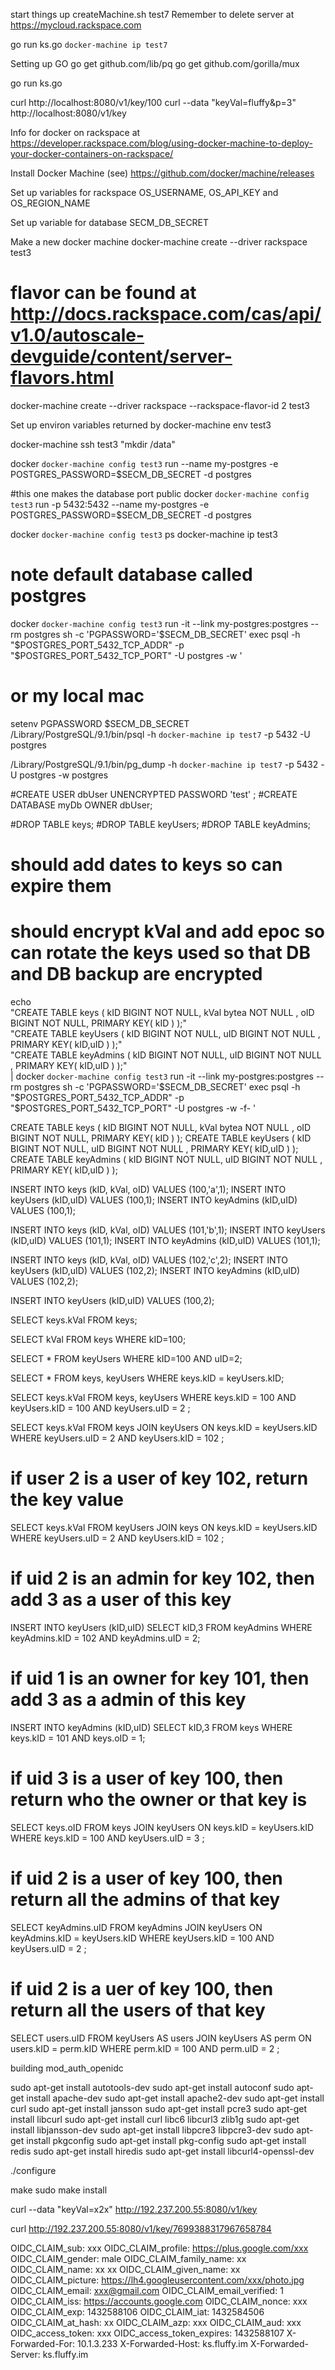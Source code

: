 
start things up 
createMachine.sh test7
Remember to delete server at https://mycloud.rackspace.com

go run ks.go `docker-machine ip test7` 

Setting up GO
go get github.com/lib/pq
go get github.com/gorilla/mux

go run ks.go


curl http://localhost:8080/v1/key/100
curl --data "keyVal=fluffy&p=3" http://localhost:8080/v1/key



Info for docker on rackspace at
https://developer.rackspace.com/blog/using-docker-machine-to-deploy-your-docker-containers-on-rackspace/

Install Docker Machine (see)
https://github.com/docker/machine/releases


Set up variables for rackspace 
OS_USERNAME, OS_API_KEY and OS_REGION_NAME

Set up variable for database 
SECM_DB_SECRET


Make a new docker machine 
docker-machine create --driver rackspace test3

# flavor  can be found at http://docs.rackspace.com/cas/api/v1.0/autoscale-devguide/content/server-flavors.html
docker-machine create --driver rackspace --rackspace-flavor-id 2   test3


Set up environ variables returned by
docker-machine env test3

docker-machine ssh test3 "mkdir /data"

docker `docker-machine config test3` run --name my-postgres -e POSTGRES_PASSWORD=$SECM_DB_SECRET -d postgres 

#this one makes the database port public
docker `docker-machine config test3` run -p 5432:5432 --name my-postgres -e POSTGRES_PASSWORD=$SECM_DB_SECRET -d postgres 

docker `docker-machine config test3` ps
docker-machine ip test3


# note default database called postgres 
docker `docker-machine config test3` run -it --link my-postgres:postgres --rm postgres sh -c 'PGPASSWORD='$SECM_DB_SECRET' exec psql -h "$POSTGRES_PORT_5432_TCP_ADDR" -p "$POSTGRES_PORT_5432_TCP_PORT" -U postgres -w '

# or my local mac
setenv PGPASSWORD  $SECM_DB_SECRET
/Library/PostgreSQL/9.1/bin/psql -h `docker-machine ip test7` -p 5432 -U postgres


/Library/PostgreSQL/9.1/bin/pg_dump -h `docker-machine ip test7` -p 5432 -U postgres -w postgres



#CREATE USER dbUser UNENCRYPTED PASSWORD 'test' ;
#CREATE DATABASE myDb OWNER dbUser;

#DROP TABLE keys;
#DROP TABLE keyUsers;
#DROP TABLE keyAdmins;


# should add dates to keys so can expire them
# should encrypt kVal and add epoc so can rotate the keys used so that DB and DB backup are encrypted

echo \
    "CREATE TABLE keys ( kID BIGINT NOT NULL, kVal bytea NOT NULL ,  oID BIGINT NOT NULL, PRIMARY KEY( kID ) );" \
    "CREATE TABLE keyUsers ( kID BIGINT NOT NULL, uID BIGINT NOT NULL , PRIMARY KEY( kID,uID ) );" \
    "CREATE TABLE keyAdmins ( kID BIGINT NOT NULL, uID BIGINT NOT NULL , PRIMARY KEY( kID,uID ) );" \
    | docker `docker-machine config test3` run -it --link my-postgres:postgres --rm postgres sh -c 'PGPASSWORD='$SECM_DB_SECRET' exec psql -h "$POSTGRES_PORT_5432_TCP_ADDR" -p "$POSTGRES_PORT_5432_TCP_PORT" -U postgres -w -f- '

CREATE TABLE keys ( kID BIGINT NOT NULL, kVal bytea NOT NULL ,  oID BIGINT NOT NULL, PRIMARY KEY( kID ) );
CREATE TABLE keyUsers ( kID BIGINT NOT NULL, uID BIGINT NOT NULL , PRIMARY KEY( kID,uID ) );
CREATE TABLE keyAdmins ( kID BIGINT NOT NULL, uID BIGINT NOT NULL , PRIMARY KEY( kID,uID ) );

INSERT INTO keys (kID, kVal, oID) VALUES (100,'a',1);
INSERT INTO keyUsers (kID,uID) VALUES (100,1);
INSERT INTO keyAdmins (kID,uID) VALUES (100,1);

INSERT INTO keys (kID, kVal, oID) VALUES (101,'b',1);
INSERT INTO keyUsers (kID,uID) VALUES (101,1);
INSERT INTO keyAdmins (kID,uID) VALUES (101,1);

INSERT INTO keys (kID, kVal, oID) VALUES (102,'c',2);
INSERT INTO keyUsers (kID,uID) VALUES (102,2);
INSERT INTO keyAdmins (kID,uID) VALUES (102,2);

INSERT INTO keyUsers (kID,uID) VALUES (100,2);



SELECT keys.kVal FROM keys;

SELECT kVal FROM keys WHERE kID=100;


SELECT * FROM keyUsers WHERE kID=100 AND uID=2;


SELECT * FROM keys, keyUsers WHERE keys.kID = keyUsers.kID;


SELECT keys.kVal FROM keys, keyUsers WHERE keys.kID = 100 AND keyUsers.kID = 100 AND keyUsers.uID = 2 ;

SELECT keys.kVal  FROM keys JOIN keyUsers ON  keys.kID = keyUsers.kID WHERE keyUsers.uID = 2 AND keyUsers.kID = 102 ;

# if user 2 is a user of key 102, return the key value 
SELECT keys.kVal  FROM keyUsers JOIN keys ON  keys.kID = keyUsers.kID WHERE keyUsers.uID = 2 AND keyUsers.kID = 102 ;

# if uid 2 is an admin for key 102, then add 3 as a user of this key 
INSERT INTO keyUsers (kID,uID) SELECT kID,3  FROM keyAdmins WHERE keyAdmins.kID = 102 AND keyAdmins.uID = 2;

# if uid 1 is an owner for key 101, then add 3 as a admin of this key 
INSERT INTO keyAdmins (kID,uID) SELECT kID,3  FROM keys WHERE keys.kID = 101 AND keys.oID = 1;


# if uid 3 is a user of key 100, then return who the owner or that key is 
SELECT keys.oID FROM keys JOIN  keyUsers ON keys.kID = keyUsers.kID WHERE keys.kID = 100 AND keyUsers.uID = 3  ;

# if uid 2 is a user of key 100, then return all the admins of that key 
SELECT keyAdmins.uID FROM keyAdmins JOIN keyUsers ON keyAdmins.kID = keyUsers.kID WHERE keyUsers.kID = 100 AND keyUsers.uID = 2  ;

# if uid 2 is a uer of key 100, then return all the users of that key 
SELECT users.uID FROM keyUsers AS users JOIN keyUsers AS perm ON users.kID = perm.kID WHERE perm.kID = 100 AND perm.uID = 2  ;



building mod_auth_openidc

sudo apt-get install autotools-dev
sudo apt-get install autoconf
sudo apt-get install apache-dev
sudo apt-get install apache2-dev
sudo apt-get install curl
sudo apt-get install jansson
sudo apt-get install pcre3
sudo apt-get install libcurl
sudo apt-get install curl libc6 libcurl3 zlib1g
sudo apt-get install libjansson-dev
sudo apt-get install libpcre3 libpcre3-dev
sudo apt-get install pkgconfig
sudo apt-get install pkg-config
sudo apt-get install redis
sudo apt-get install hiredis
sudo apt-get install libcurl4-openssl-dev

./configure

make
sudo make install 



curl --data "keyVal=x2x" http://192.237.200.55:8080/v1/key

curl http://192.237.200.55:8080/v1/key/7699388317967658784



OIDC_CLAIM_sub: xxx
OIDC_CLAIM_profile: https://plus.google.com/xxx
OIDC_CLAIM_gender: male
OIDC_CLAIM_family_name: xx
OIDC_CLAIM_name: xx xx
OIDC_CLAIM_given_name: xx
OIDC_CLAIM_picture: https://lh4.googleusercontent.com/xxx/photo.jpg
OIDC_CLAIM_email: xxx@gmail.com
OIDC_CLAIM_email_verified: 1
OIDC_CLAIM_iss: https://accounts.google.com
OIDC_CLAIM_nonce: xxx
OIDC_CLAIM_exp: 1432588106
OIDC_CLAIM_iat: 1432584506
OIDC_CLAIM_at_hash: xx
OIDC_CLAIM_azp: xxx
OIDC_CLAIM_aud: xxx
OIDC_access_token: xxx
OIDC_access_token_expires: 1432588107
X-Forwarded-For: 10.1.3.233
X-Forwarded-Host: ks.fluffy.im
X-Forwarded-Server: ks.fluffy.im
